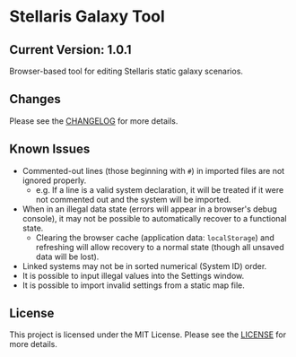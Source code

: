 # Stellaris Galaxy Tool

## Current Version: 1.0.1

Browser-based tool for editing Stellaris static galaxy scenarios.

## Changes

Please see the [CHANGELOG](CHANGELOG) for more details.

## Known Issues
* Commented-out lines (those beginning with `#`) in imported files are not ignored properly.
  - e.g. If a line is a valid system declaration, it will be treated if it were not commented out and the system will be imported.
* When in an illegal data state (errors will appear in a browser's debug console), it may not be possible to automatically recover to a functional state.
  - Clearing the browser cache (application data: `localStorage`) and refreshing will allow recovery to a normal state (though all unsaved data will be lost).
* Linked systems may not be in sorted numerical (System ID) order.
* It is possible to input illegal values into the Settings window.
* It is possible to import invalid settings from a static map file.

## License

This project is licensed under the MIT License. Please see the [LICENSE](LICENSE) for more details.